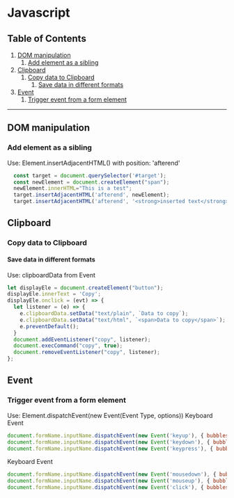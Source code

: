 # Javascript
## Table of Contents
  1. [DOM manipulation](#DOM-manipulation)
      1. [Add element as a sibling](#Add-element-as-a-sibling)
  1. [Clipboard](#Clipboard)
      1. [Copy data to Clipboard](#Copy-data-to-Clipboard)
          1. [Save data in different formats](#Save-data-in-different-formats)
  1. [Event](#Event)
      1. [Trigger event from a form element](#Trigger-event-from-a-form-element)

***

## DOM manipulation
### Add element as a sibling
Use: Element.insertAdjacentHTML() with position: 'afterend'
```js
  const target = document.querySelector('#target');
  const newElement = document.createElement("span");
  newElement.innerHTML="This is a test";
  target.insertAdjacentHTML('afterend', newElement);
  target.insertAdjacentHTML('afterend', '<strong>inserted text</strong>');
```


## Clipboard
### Copy data to Clipboard
#### Save data in different formats
Use: clipboardData from Event
```js
let displayEle = document.createElement("button");
displayEle.innerText = 'Copy';
displayEle.onclick = (evt) => {
  let listener = (e) => {
    e.clipboardData.setData("text/plain", `Data to copy`);
    e.clipboardData.setData("text/html", `<span>Data to copy</span>`);
    e.preventDefault();
  }
  document.addEventListener("copy", listener);
  document.execCommand("copy", true);
  document.removeEventListener("copy", listener);
};
```


## Event
### Trigger event from a form element
Use: Element.dispatchEvent(new Event(Event Type, options))
Keyboard Event
```js
document.formName.inputName.dispatchEvent(new Event('keyup'), { bubbles: true, cancelable: false });
document.formName.inputName.dispatchEvent(new Event('keydown'), { bubbles: true, cancelable: false });
document.formName.inputName.dispatchEvent(new Event('keypress'), { bubbles: true, cancelable: false });
```
Keyboard Event
```js
document.formName.inputName.dispatchEvent(new Event('mousedown'), { bubbles: true, cancelable: false });
document.formName.inputName.dispatchEvent(new Event('mouseup'), { bubbles: true, cancelable: false });
document.formName.inputName.dispatchEvent(new Event('click'), { bubbles: true, cancelable: false });
```



